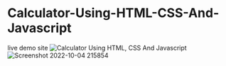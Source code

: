 # Calculator-Using-HTML-CSS-And-Javascript

live demo site ![Calculator Using HTML, CSS And Javascript](https://aliherzalla.github.io/Calculator-Using-HTML-CSS-And-Javascript/)![Screenshot 2022-10-04 215854](https://user-images.githubusercontent.com/93243926/193905235-dc6188cc-9987-4b15-85b0-235d36448b13.png)

